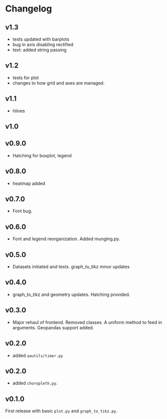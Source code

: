 # Changelog

## v1.3
* tests updated with barplots
* bug in axis disabling rectified
* text: added string passing

## v1.2
* tests for plot
* changes to how grid and axes are managed.

## v1.1
* hlines

## v1.0

## v0.9.0
* Hatching for boxplot, legend

## v0.8.0
* heatmap added

## v0.7.0
* Font bug.

## v0.6.0
* Font and legend reorganization. Added munging.py.

## v0.5.0
* Datasets initiated and tests. graph_to_tikz minor updates

## v0.4.0
* graph_to_tikz and geometry updates. Hatching provided.

## v0.3.0
* Major rehaul of frontend. Removed classes. A uniform method to feed in
  arguments. Geopandas support added.

## v0.2.0
* added ``aautils/timer.py``

## v0.2.0
* added ``choropleth.py``.

## v0.1.0
First release with basic ``plot.py`` and ``graph_to_tikz.py``.
